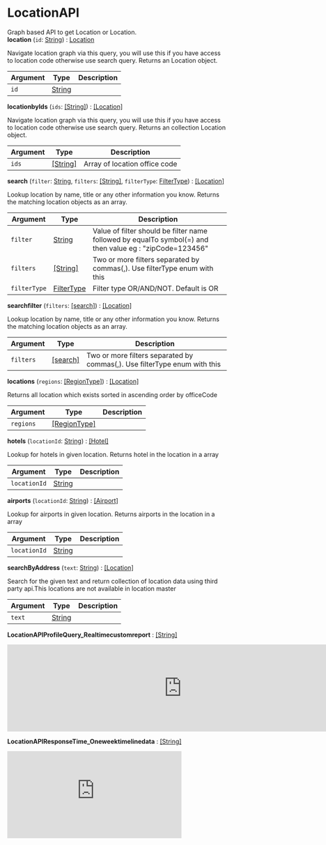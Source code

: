 # LocationAPI
Graph based API to get Location or Location.  <br />
**location** (`id`: [String](scalar#string)) : [Location](object#location)

Navigate location graph via this query, you will use this if you have access to location code otherwise use search query. Returns an Location object.

| Argument  | Type               | Description      |
| --------- | ------------------ | ---------------- |
| `id` | [String](scalar#string) |  |

**locationbyIds** (`ids`: [[String]](scalar#string)) : [[Location]](object#location)

Navigate location graph via this query, you will use this if you have access to location code otherwise use search query. Returns an collection Location object.

| Argument  | Type               | Description      |
| --------- | ------------------ | ---------------- |
| `ids` | [[String]](scalar#string) | Array of location office code |

**search** (`filter`: [String](scalar#string), `filters`: [[String]](scalar#string), `filterType`: [FilterType](enum#filtertype)) : [[Location]](object#location)

Lookup location by name, title or any other information you know. Returns the matching location objects as an array.

| Argument  | Type               | Description      |
| --------- | ------------------ | ---------------- |
| `filter` | [String](scalar#string) | Value of filter should be filter name followed by equalTo symbol(=) and then value eg : "zipCode=123456" |
| `filters` | [[String]](scalar#string) | Two or more filters separated by commas(,). Use filterType enum with this |
| `filterType` | [FilterType](enum#filtertype) | Filter type OR/AND/NOT. Default is OR |

**searchfilter** (`filters`: [[search]](search)) : [[Location]](object#location)

Lookup location by name, title or any other information you know. Returns the matching location objects as an array.

| Argument  | Type               | Description      |
| --------- | ------------------ | ---------------- |
| `filters` | [[search]](search) | Two or more filters separated by commas(,). Use filterType enum with this |

**locations** (`regions`: [[RegionType]](enum#regiontype)) : [[Location]](object#location)

Returns all location which exists sorted in ascending order by officeCode

| Argument  | Type               | Description      |
| --------- | ------------------ | ---------------- |
| `regions` | [[RegionType]](enum#regiontype) |  |

**hotels** (`locationId`: [String](scalar#string)) : [[Hotel]](object#hotel)

Lookup for hotels in given location. Returns hotel in the location in a array

| Argument  | Type               | Description      |
| --------- | ------------------ | ---------------- |
| `locationId` | [String](scalar#string) |  |

**airports** (`locationId`: [String](scalar#string)) : [[Airport]](object#airport)

Lookup for airports in given location. Returns airports in the location in a array

| Argument  | Type               | Description      |
| --------- | ------------------ | ---------------- |
| `locationId` | [String](scalar#string) |  |

**searchByAddress** (`text`: [String](scalar#string)) : [[Location]](object#location)

Search for the given text and return collection of location data using  third party api.This locations are not available in location master

| Argument  | Type               | Description      |
| --------- | ------------------ | ---------------- |
| `text` | [String](scalar#string) |  |

**LocationAPIProfileQuery_Realtimecustomreport**  : [[String]](scalar#string)

 <iframe src="https://www.site24x7.eu/public/dashboard/I6RSF5T1vs2VmjfvcW_EdbuuY2099IWqSJzovxoDudGlBW5Tkx55s7bPHfqIzxvLEOtJnC8lr8dQtZG5e-rGONE9Ue6GjDDiVh8LVWTUuavrq3xlVKIiynzbPbiIhati" scrolling="yes" align="center" height="200" width="800" border="0" frameborder="0"></iframe>  <br />

**LocationAPIResponseTime_Oneweektimelinedata**  : [[String]](scalar#string)

<iframe src="https://app.datadoghq.com/graph/embed?token=604d6baee98a8207f465840f9eeef3847bf06fa983bf64be7f6489793fbb61c5&height=200&width=400&legend=true" width="400" height="200" frameborder="0"></iframe> 
